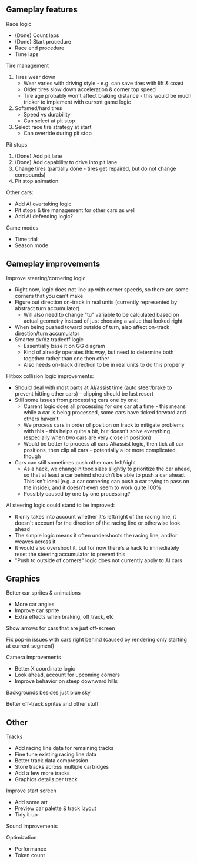 ## Gameplay features

Race logic
* (Done) Count laps
* (Done) Start procedure
* Race end procedure
* Time laps

Tire management
1. Tires wear down
	- Wear varies with driving style - e.g. can save tires with lift & coast
	- Older tires slow down acceleration & corner top speed
	- Tire age probably won't affect braking distance - this would be much tricker to implement with current game logic
2. Soft/med/hard tires
	- Speed vs durability
	- Can select at pit stop
3. Select race tire strategy at start
	- Can override during pit stop

Pit stops
1. (Done) Add pit lane
2. (Done) Add capability to drive into pit lane
3. Change tires (partially done - tires get repaired, but do not change compounds)
4. Pit stop animation

Other cars:
* Add AI overtaking logic
* Pit stops & tire management for other cars as well
* Add AI defending logic?

Game modes
* Time trial
* Season mode

## Gameplay improvements

Improve steering/cornering logic

* Right now, logic does not line up with corner speeds, so there are some corners that you can't make
* Figure out direction on-track in real units (currently represented by abstract turn accumulator)
	- Will also need to change "tu" variable to be calculated based on actual geometry instead of just choosing a value that looked right
* When being pushed toward outside of turn, also affect on-track direction/turn accumulator
* Smarter dx/dz tradeoff logic
	- Essentially base it on GG diagram
	- Kind of already operates this way, but need to determine both together rather than one then other
	- Also needs on-track direction to be in real units to do this properly

Hitbox collision logic improvements:

* Should deal with most parts at AI/assist time (auto steer/brake to prevent hitting other cars) - clipping should be last resort
* Still some issues from processing cars one by one:
	- Current logic does all processing for one car at a time - this means while a car is being processed, some cars have ticked forward and others haven't
	- We process cars in order of position on track to mitigate problems with this - this helps quite a bit, but doesn't solve everything (especially when two cars are very close in position)
	- Would be better to process all cars AI/assist logic, then tick all car positions, then clip all cars - potentially a lot more complicated, though
* Cars can still sometimes push other cars left/right
	- As a hack, we change hitbox sizes slightly to prioritize the car ahead, so that at least a car behind shouldn't be able to push a car ahead. This isn't ideal (e.g. a car cornering can push a car trying to pass on the inside), and it doesn't even seem to work quite 100%.
	- Possibly caused by one by one processing?

AI steering logic could stand to be improved:

* It only takes into account whether it's left/right of the racing line, it doesn't account for the direction of the racing line or otherwise look ahead
* The simple logic means it often undershoots the racing line, and/or weaves across it
* It would also overshoot it, but for now there's a hack to immediately reset the steering accumulator to prevent this
* "Push to outside of corners" logic does not currently apply to AI cars

## Graphics

Better car sprites & animations
* More car angles
* Improve car sprite
* Extra effects when braking, off track, etc

Show arrows for cars that are just off-screen

Fix pop-in issues with cars right behind (caused by rendering only starting at current segment)

Camera improvements
* Better X coordinate logic
* Look ahead, account for upcoming corners
* Improve behavior on steep downward hills

Backgrounds besides just blue sky

Better off-track sprites and other stuff

## Other

Tracks
* Add racing line data for remaining tracks
* Fine tune existing racing line data
* Better track data compression
* Store tracks across multiple cartridges
* Add a few more tracks
* Graphics details per track

Improve start screen
* Add some art
* Preview car palette & track layout
* Tidy it up

Sound improvements

Optimization
* Performance
* Token count
